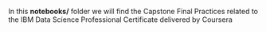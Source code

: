 In this **notebooks/** folder we will find the Capstone Final Practices related to the IBM Data Science Professional Certificate delivered by Coursera